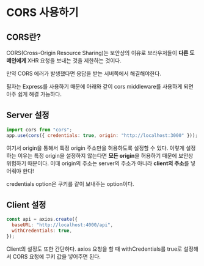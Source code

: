 # CORS 사용하기

## CORS란?

CORS(Cross-Origin Resource Sharing)는 보안상의 이유로 브라우저들이 **다른 도메인에게** XHR 요청을 보내는 것을 제한하는 것이다.

만약 CORS 에러가 발생했다면 응답을 받는 서버쪽에서 해결해야한다.

필자는 Express를 사용하기 때문에 아래와 같이 cors middleware를 사용하게 되면 아주 쉽게 해결 가능하다.

## Server 설정

```js
import cors from "cors";
app.use(cors({ credentials: true, origin: "http://localhost:3000" }));
```

여기서 origin을 통해서 특정 origin 주소만을 허용하도록 설정할 수 있다. 이렇게 설정하는 이유는 특정 origin을 설정하지 않는다면 **모든 origin**을 허용하기 때문에 보안상 위험하기 때문이다. 이때 origin의 주소는 server의 주소가 아니라 **client의 주소**를 넣어줘야 한다!

credentials option은 쿠키를 같이 보내주는 option이다.

## Client 설정

```js
const api = axios.create({
  baseURL: "http://localhost:4000/api",
  withCredentials: true,
});
```

Client의 설정도 또한 간단하다. axios 요청을 할 때 withCredentials를 true로 설정해서 CORS 요청에 쿠키 값을 넣어주면 된다.
